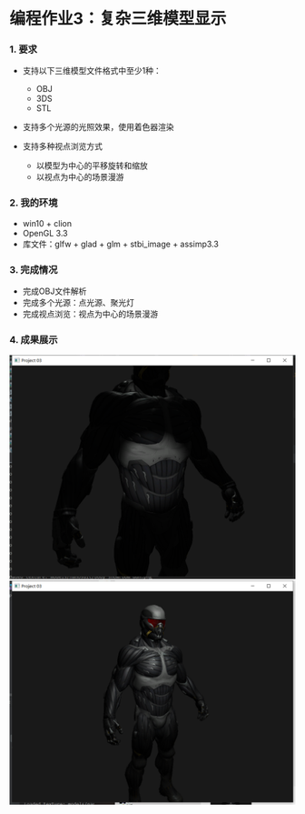 # 编程作业3：复杂三维模型显示

### 1. 要求

- 支持以下三维模型文件格式中至少1种：
  
  - OBJ
  - 3DS
  - STL
- 支持多个光源的光照效果，使用着色器渲染
- 支持多种视点浏览方式  
  - 以模型为中心的平移旋转和缩放
  - 以视点为中心的场景漫游

### 2. 我的环境

- win10 + clion
- OpenGL 3.3
- 库文件：glfw + glad + glm + stbi_image + assimp3.3 

### 3. 完成情况

- 完成OBJ文件解析
- 完成多个光源：点光源、聚光灯
- 完成视点浏览：视点为中心的场景漫游

### 4. 成果展示

<img src="screenshot1.jpg" alt="alt img" style="zoom:60%;" />

<img src="screenshot2.jpg" alt="alt img" style="zoom:60%;" />


